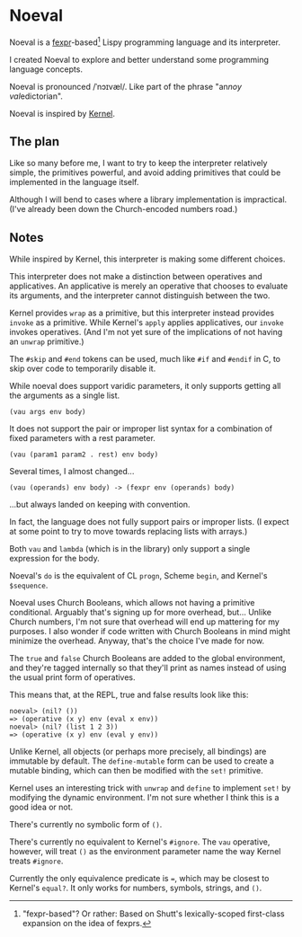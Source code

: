 # Noeval

Noeval is a [fexpr](https://en.wikipedia.org/wiki/Fexpr)-based[^fexpr] Lispy programming language and its interpreter.

[^fexpr]: "fexpr-based"? Or rather: Based on Shutt's lexically-scoped first-class expansion on the idea of fexprs.

I created Noeval to explore and better understand some programming language concepts.

Noeval is pronounced /ˈnɔɪvæl/. Like part of the phrase "an*noy val*edictorian".

Noeval is inspired by [Kernel](https://web.cs.wpi.edu/~jshutt/kernel.html).

## The plan

Like so many before me, I want to try to keep the interpreter relatively
simple, the primitives powerful, and avoid adding primitives that could be
implemented in the language itself.

Although I will bend to cases where a library implementation is impractical.
(I've already been down the Church-encoded numbers road.)

## Notes

While inspired by Kernel, this interpreter is making some different choices.

This interpreter does not make a distinction between operatives and
applicatives. An applicative is merely an operative that chooses to evaluate
its arguments, and the interpreter cannot distinguish between the two.

Kernel provides `wrap` as a primitive, but this interpreter instead provides
`invoke` as a primitive. While Kernel's `apply` applies applicatives, our
`invoke` invokes operatives. (And I'm not yet sure of the implications of not
having an `unwrap` primitive.)

The `#skip` and `#end` tokens can be used, much like `#if` and `#endif` in C,
to skip over code to temporarily disable it.

While noeval does support varidic parameters, it only supports getting all the
arguments as a single list.

    (vau args env body)

It does not support the pair or improper list syntax for a combination of
fixed parameters with a rest parameter.

    (vau (param1 param2 . rest) env body)

Several times, I almost changed...

    (vau (operands) env body) -> (fexpr env (operands) body)

...but always landed on keeping with convention.

In fact, the language does not fully support pairs or improper lists.
(I expect at some point to try to move towards replacing lists with arrays.)

Both `vau` and `lambda` (which is in the library) only support a single
expression for the body.

Noeval's `do` is the equivalent of CL `progn`, Scheme `begin`, and Kernel's
`$sequence`.

Noeval uses Church Booleans, which allows not having a primitive conditional.
Arguably that's signing up for more overhead, but... Unlike Church numbers, I'm
not sure that overhead will end up mattering for my purposes. I also wonder if
code written with Church Booleans in mind might minimize the overhead. Anyway,
that's the choice I've made for now.

The `true` and `false` Church Booleans are added to the global environment, and
they're tagged internally so that they'll print as names instead of using the
usual print form of operatives.

This means that, at the REPL, true and false results look like this:

    noeval> (nil? ())
    => (operative (x y) env (eval x env))
    noeval> (nil? (list 1 2 3))
    => (operative (x y) env (eval y env))

Unlike Kernel, all objects (or perhaps more precisely, all bindings) are
immutable by default. The `define-mutable` form can be used to create a mutable
binding, which can then be modified with the `set!` primitive.

Kernel uses an interesting trick with `unwrap` and `define` to implement `set!`
by modifying the dynamic environment. I'm not sure whether I think this is a
good idea or not.

There's currently no symbolic form of `()`.

There's currently no equivalent to Kernel's `#ignore`. The `vau` operative,
however, will treat `()` as the environment parameter name the way Kernel
treats `#ignore`.

Currently the only equivalence predicate is `=`, which may be closest to
Kernel's `equal?`. It only works for numbers, symbols, strings, and `()`.
